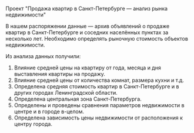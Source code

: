 Проект "Продажа квартир в Санкт-Петербурге — анализ рынка недвижимости" 

В нашем распоряжении данные — архив объявлений о продаже квартир в Санкт-Петербурге и соседних населённых пунктах за несколько лет. Необходимо определять рыночную стоимость объектов недвижимости.

Из анализа данных получили:
  1. Влияние средней цены на квартиру от года, месяца и дня выставления квартиры на продажу.
  2. Влияние средней цены от количества комнат, размера кухни и т.д.
  3. Определена средняя стоимость квартир в Санкт-Петербурге и в других городах Ленинградской области.
  4. Определена центральная зона Санкт-Петербурга.
  5. Определены и проведены сравнения параметров недвижимости в центре и в городе в-целом. 
  6. Определена зависимость цены недвижимости от расположения к центру города.
